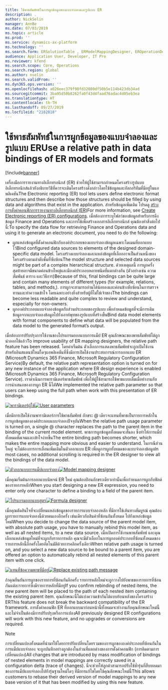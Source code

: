 ```yaml
---
title: ใช้พาธสัมพัทธ์ในการผูกข้อมูลของแบบจำลองและรูปแบบ ER
description: .
author: NickSelin
manager: AnnBe
ms.date: 07/03/2019
ms.topic: article
ms.prod: ''
ms.service: dynamics-ax-platform
ms.technology: ''
ms.search.form: ERSolutionTable , ERModelMappingDesigner, EROperationDesigner, ERExpressionDesignerFormula
audience: Application User, Developer, IT Pro
ms.reviewer: kfend
ms.search.scope: Core, Operations
ms.search.region: global
ms.author: nselin
ms.search.validFrom: ''
ms.dyn365.ops.version: ''
ms.openlocfilehash: a026eec379f98fd32080df50b5e114b423db34ad
ms.sourcegitcommit: 3ba95d50b8262fa0f43d4faad76adac4d05eb3ea
ms.translationtype: HT
ms.contentlocale: th-TH
ms.lasthandoff: 09/27/2019
ms.locfileid: "2182818"
---
```

# <a name="use-a-relative-path-in-data-bindings-of-er-models-and-formats"></a><span data-ttu-id="1ddc0-103">ใช้พาธสัมพัทธ์ในการผูกข้อมูลของแบบจำลองและรูปแบบ ER</span><span class="sxs-lookup"><span data-stu-id="1ddc0-103">Use a relative path in data bindings of ER models and formats</span></span>

[!include[banner](../includes/banner.md)]

<span data-ttu-id="1ddc0-104">เครื่องมือการรายงานทางอิเล็กทรอนิกส์ (ER) ช่วยให้ผู้ใช้สามารถกำหนดโครงสร้างรูปแบบอิเล็กทรอนิกส์แล้วยังอธิบายวิธีที่ควรจะเติมโครงสร้างดังกล่าวโดยใช้ข้อมูลและอัลกอริทึมที่มีอยู่ในแอพลิเคชัน</span><span class="sxs-lookup"><span data-stu-id="1ddc0-104">The Electronic reporting (ER) tool lets users define electronic format structures and then describe how those structures should be filled by using data and algorithms that exist in the application.</span></span> <span data-ttu-id="1ddc0-105">สำหรับข้อมูลเพิ่มเติม โปรดดู [สร้างการตั้งค่าคอนฟิกการรายงานทางอิเล็กทรอนิกส์ (ER)](electronic-reporting-configuration.md)</span><span class="sxs-lookup"><span data-stu-id="1ddc0-105">For more information, see [Create Electronic reporting (ER) configurations](electronic-reporting-configuration.md).</span></span> <span data-ttu-id="1ddc0-106">เมื่อต้องการระบุโฟลว์ของข้อมูลสำหรับการดึงข้อมูล Finance and Operations และการใช้เพื่อสร้างเอกสารอิเล็กทรอนิกส์ คุณต้องทำสิ่งต่อไปนี้:</span><span class="sxs-lookup"><span data-stu-id="1ddc0-106">To specify the data flow for retrieving Finance and Operations data and using it to generate  an electronic document, you need to do the following:</span></span>

- <span data-ttu-id="1ddc0-107">ผูกแหล่งข้อมูลที่ตั้งค่าคอนฟิกกับองค์ประกอบของแบบจำลองข้อมูลเฉพาะโดเมนที่ออกแบบไว้</span><span class="sxs-lookup"><span data-stu-id="1ddc0-107">Bind configured data sources to elements of the designed domain-specific data model.</span></span> <span data-ttu-id="1ddc0-108">โครงสร้างแบบจำลองและแหล่งข้อมูลที่เลือกอาจเป็นส่วนหนึ่งของโครงสร้างตามลำดับชั้นที่ซับซ้อน</span><span class="sxs-lookup"><span data-stu-id="1ddc0-108">The model structure and selected data sources might be part of a complex hierarchical structure.</span></span> <span data-ttu-id="1ddc0-109">ด้วยเหตุผลนี้ การผูกครั้งสุดท้ายอาจมีขนาดค่อนข้างใหญ่และมีองค์ประกอบหลายชนิดที่แตกต่างกัน (ตัวอย่างเช่น ความสัมพันธ์ ตาราง และวิธีการ)</span><span class="sxs-lookup"><span data-stu-id="1ddc0-109">Because of this, final bindings can be quite large and contain many elements of different types (for example, relations, tables, and methods,).</span></span> <span data-ttu-id="1ddc0-110">การผูกจะสามารถอ่านได้น้อยลงและค่อนข้างซับซ้อนในการตรวจทานและทำความเข้าใจ โดยเฉพาะอย่างยิ่งสำหรับผู้ที่ไม่ใช่เจ้าของ</span><span class="sxs-lookup"><span data-stu-id="1ddc0-110">The bindings can become less readable and quite complex to review and understand, especially for non-owners.</span></span> 
- <span data-ttu-id="1ddc0-111">ผูกองค์ประกอบแบบจำลองข้อมูลกับส่วนประกอบของรูปแบบ เพื่อกำหนดข้อมูลที่จะมีการเติมข้อมูลจากแบบจำลองข้อมูลไปยังเอาท์พุทของรูปแบบที่สร้างขึ้น</span><span class="sxs-lookup"><span data-stu-id="1ddc0-111">Bind data model elements with format components to define what data will be populated from the data model to the generated format’s output.</span></span>

<span data-ttu-id="1ddc0-112">เมื่อต้องการปรับปรุงการใช้งานของโปรแกรมออกแบบการแม็ป ER คุณลักษณะของพาธสัมพัทธ์ได้ถูกนำออกใช้แล้ว</span><span class="sxs-lookup"><span data-stu-id="1ddc0-112">To improve usability of ER mapping designers, the relative path feature has been released.</span></span> <span data-ttu-id="1ddc0-113">โดยค่าเริ่มต้น ตัวเลือกการแสดงพาธสัมพัทธ์จะถูกเปิดใช้งานสำหรับอินสแตนซ์ใหม่ใดๆแอพลิเคชันที่ซึ่งมีการเปิดใช้งานประสบการณ์การออกแบบ ER (Microsoft Dynamics 365 Finance, Microsoft Regulatory Configuration Service)</span><span class="sxs-lookup"><span data-stu-id="1ddc0-113">By default, the relative path representation option is turned on for any new instance of the application where ER design experience is enabled (Microsoft Dynamics 365 Finance, Microsoft Regulatory Configuration Service).</span></span> <span data-ttu-id="1ddc0-114">เราดำเนินการพารามิเตอร์พาธสัมพัทธ์ เพื่อให้ผู้ใช้สามารถใช้พาธแบบเต็มเมื่อทำงานกับการนำเสนอของการผูก ER นี้ได้</span><span class="sxs-lookup"><span data-stu-id="1ddc0-114">We implemented the relative path parameter so that users can keep using the full path when work with this presentation of ER bindings.</span></span>

<span data-ttu-id="1ddc0-115">[![พารามิเตอร์ผู้ใช้](./media/relative-path-01.png)](./media/relative-path-01.png)</span><span class="sxs-lookup"><span data-stu-id="1ddc0-115">[![User parameters](./media/relative-path-01.png)](./media/relative-path-01.png)</span></span>

 
<span data-ttu-id="1ddc0-116">เมื่อมีการเปิดใช้งานพารามิเตอร์การใช้พาธสัมพัทธ์ อักขระ @ เดียวจะแทนที่พาธเป็นรายการหลักในการผูกข้อมูลขององค์ประกอบแบบจำลองปัจจุบัน</span><span class="sxs-lookup"><span data-stu-id="1ddc0-116">When the relative path usage parameter is turned on, a single @ character replaces the path to the parent item in the binding of the current model element.</span></span> <span data-ttu-id="1ddc0-117">พาธการผูกข้อมูลทั้งหมดจะสั้นลง ซึ่งทำให้การแม็ปทั้งหมดชัดเจนและเข้าใจง่ายขึ้น</span><span class="sxs-lookup"><span data-stu-id="1ddc0-117">The entire binding path becomes shorter, which makes the entire mapping more obvious and easier to understand.</span></span> <span data-ttu-id="1ddc0-118">ในกรณีส่วนใหญ่ จะไม่ต้องการการเลื่อนเพิ่มเติมในตัวออกแบบ ER เพื่อดูการผูกทั้งหมดของแบบจำลองข้อมูล</span><span class="sxs-lookup"><span data-stu-id="1ddc0-118">In most cases, no additional scrolling is required in the ER designer to view all the bindings of the data model.</span></span>

<span data-ttu-id="1ddc0-119">[![ตัวออกแบบการแม็ปแบบจำลอง](./media/relative-path-02.png)](./media/relative-path-02.png)</span><span class="sxs-lookup"><span data-stu-id="1ddc0-119">[![Model mapping designer](./media/relative-path-02.png)](./media/relative-path-02.png)</span></span>
 
<span data-ttu-id="1ddc0-120">เมื่อคุณเริ่มต้นการออกแบบนิพจน์ ER ใหม่ คุณต้องป้อนอักขระเดียวเท่านั้นเพื่อกำหนดการผูกกับฟิลด์ของรายการหลัก</span><span class="sxs-lookup"><span data-stu-id="1ddc0-120">When you start designing a new ER expression, you need to enter only one character to define a binding to a field of the parent item.</span></span>

<span data-ttu-id="1ddc0-121">[![โปรแกรมออกแบบสูตร](./media/relative-path-03.png)](./media/relative-path-03.png)</span><span class="sxs-lookup"><span data-stu-id="1ddc0-121">[![Formula designer](./media/relative-path-03.png)](./media/relative-path-03.png)</span></span>
 
<span data-ttu-id="1ddc0-122">เมื่อคุณตัดสินใจที่จะเปลี่ยนแหล่งข้อมูลของรายการแบบจำลองหลัก ที่มีการใช้เส้นทางสัมบูรณ์ คุณต้องผูกรายการแบบจำลองนี้ด้วยตนเองอีกครั้ง เช่นเดียวกับสินค้าที่ซ้อนกันทั้งหมด ไปยังแหล่งข้อมูลใหม่</span><span class="sxs-lookup"><span data-stu-id="1ddc0-122">When you decide to change the data source of the parent model item, with absolute path usage, you have to manually rebind this model item, as well as all nested items, to a new data source.</span></span> <span data-ttu-id="1ddc0-123">เมื่อเปิดการใช้งานพาธสัมพัทธ์ และคุณเลือกแหล่งข้อมูลใหม่ที่จะผูกกับรายการหลัก คุณจะมีตัวเลือกในการผูกองค์ประกอบที่ซ้อนทั้งหมดของรายการหลักนี้อีกครั้งโดยอัตโนมัติด้วยการคลิกครั้งเดียว</span><span class="sxs-lookup"><span data-stu-id="1ddc0-123">When relative path usage is turned on, and you select a new data source to be bound to a parent item, you are offered an option to automatically rebind all nested elements of this parent item with one click.</span></span>

<span data-ttu-id="1ddc0-124">[![แทนที่ข้อความพาธที่มีอยู่](./media/relative-path-04.png)](./media/relative-path-04.png)</span><span class="sxs-lookup"><span data-stu-id="1ddc0-124">[![Replace existing path message](./media/relative-path-04.png)](./media/relative-path-04.png)</span></span>
 
<span data-ttu-id="1ddc0-125">ถ้าคุณยืนยันการผูกของรายการที่ซ้อนกันอีกครั้ง รายการหลักใหม่จะถูกวางไปยังพาธของรายการที่ซ้อนกันแต่ละรายการซึ่งมีรายการหลักที่มีอยู่</span><span class="sxs-lookup"><span data-stu-id="1ddc0-125">If you confirm rebinding of nested items, the new parent item will be placed to the path of each nested item containing the existing parent item.</span></span>
<span data-ttu-id="1ddc0-126">คุณลักษณะนี้ไม่แบ่งความเข้ากันได้แบบย้อนหลังของโครงสร้าง ER</span><span class="sxs-lookup"><span data-stu-id="1ddc0-126">This feature does not break the backward compatibility of the ER framework.</span></span> <span data-ttu-id="1ddc0-127">การตั้งค่าคอนฟิก ER ที่ออกแบบมาก่อนหน้านี้ทั้งหมดจะทำงานกับคุณลักษณะใหม่นี้ และไม่จำเป็นต้องมีการปรับปรุงหรือการแปลง</span><span class="sxs-lookup"><span data-stu-id="1ddc0-127">All previously designed ER configurations will work with this new feature, and no upgrades or conversions are required.</span></span>

> [!NOTE]
> <span data-ttu-id="1ddc0-128">การเปลี่ยนแปลงทั้งหมดที่นำมาใช้โดยการปรับเปลี่ยนโดยรวมของการผูกขององค์ประกอบที่ซ้อนกันในการแม็ปแบบจำลอง จะถูกบันทึกอย่างถูกต้องในส่วนที่แตกต่างของการตั้งค่าคอนฟิก (การติดตามการเปลี่ยนแปลง)</span><span class="sxs-lookup"><span data-stu-id="1ddc0-128">All changes that are introduced by mass modification of bindings of nested elements in model mappings are correctly saved in a configuration delta (trace of changes).</span></span> <span data-ttu-id="1ddc0-129">นี่จะช่วยให้ลูกค้าสามารถปรับใช้ซ้ำรุ่นที่สืบทอดมาของการแม็ปแบบจำลองไปยังรุ่นฐานใหม่ใดๆ ที่มีการแก้ไขโดยใช้คุณลักษณะใหม่นี้</span><span class="sxs-lookup"><span data-stu-id="1ddc0-129">This allows customers to rebase their derived version of model mappings to any new base version of it that has been modified by using this new feature.</span></span>
